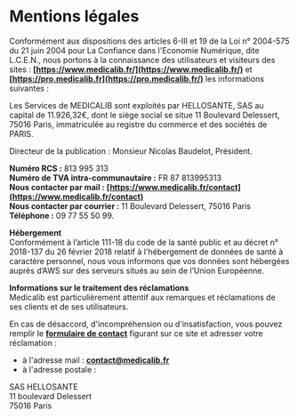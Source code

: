 Mentions légales
================

Conformément aux dispositions des articles 6-III et 19 de la Loi n° 2004-575 du 21 juin 2004 pour La Confiance dans l'Economie Numérique, dite L.C.E.N., nous portons à la connaissance des utilisateurs et visiteurs des sites : **[https://www.medicalib.fr/](https://www.medicalib.fr/)** et **[https://pro.medicalib.fr](https://pro.medicalib.fr/)** les informations suivantes :  
  
Les Services de MEDICALIB sont exploités par HELLOSANTE, SAS au capital de 11.926,32€, dont le siège social se situe 11 Boulevard Delessert, 75016 Paris, immatriculée au registre du commerce et des sociétés de PARIS.  
  
Directeur de la publication : Monsieur Nicolas Baudelot, Président.  
  
**Numéro RCS :** 813 995 313  
**Numéro de TVA intra-communautaire :** FR 87 813995313  
**Nous contacter par mail :** **[https://www.medicalib.fr/contact](https://www.medicalib.fr/contact)**  
**Nous contacter par courrier :** 11 Boulevard Delessert, 75016 Paris  
**Téléphone :** 09 77 55 50 99.  
  
**Hébergement**  
Conformément à l’article 111-18 du code de la santé public et au décret n° 2018-137 du 26 février 2018 relatif à l'hébergement de données de santé à caractère personnel, nous vous informons que vos données sont hébergées auprès d’AWS sur des serveurs situés au sein de l’Union Européenne.  
  
**Informations sur le traitement des réclamations**  
Medicalib est particulièrement attentif aux remarques et réclamations de ses clients et de ses utilisateurs.  
  
En cas de désaccord, d'incompréhension ou d'insatisfaction, vous pouvez remplir le **[formulaire de contact](https://www.medicalib.fr/contact/)** figurant sur ce site et adresser votre réclamation :

* à l'adresse mail : **[contact@medicalib.fr](mailto:contact@medicalib.fr)**
* à l'adresse postale :

SAS HELLOSANTE  
11 boulevard Delessert  
75016 Paris